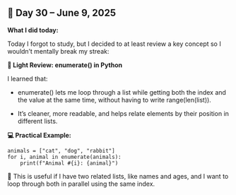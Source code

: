 ## 📅 Day 30 – June 9, 2025

**What I did today:**

Today I forgot to study, but I decided to at least review a key concept so I wouldn’t mentally break my streak:

**🧠 Light Review: enumerate() in Python**

I learned that:

- enumerate() lets me loop through a list while getting both the index and the value at the same time, without having to write range(len(list)).

- It’s cleaner, more readable, and helps relate elements by their position in different lists.

**💻 Practical Example:**
```
animals = ["cat", "dog", "rabbit"]
for i, animal in enumerate(animals):
    print(f"Animal #{i}: {animal}")
````
📌 This is useful if I have two related lists, like names and ages, and I want to loop through both in parallel using the same index.

